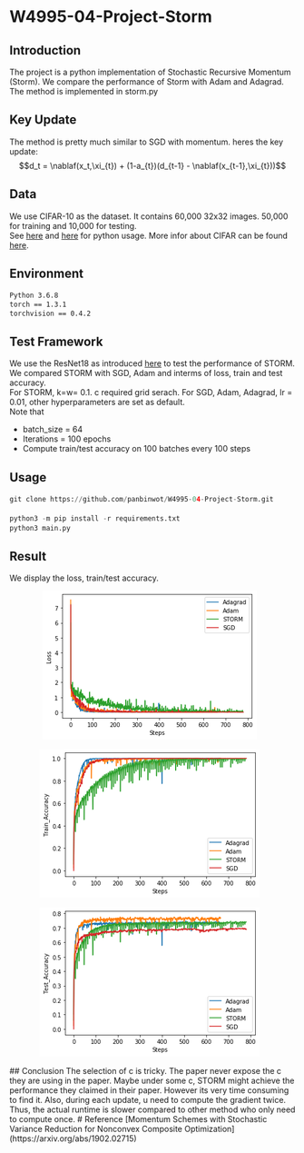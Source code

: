 # W4995-04-Project-Storm
## Introduction
The project is a python implementation of Stochastic Recursive Momentum (Storm). We compare the performance of Storm with Adam and Adagrad. The method is implemented in storm.py

## Key Update
The method is pretty much similar to SGD with momentum. heres the key update: </br>
$$d_t = \nablaf(x_t,\xi_{t}) + (1-a_{t})(d_{t-1} - \nablaf(x_{t-1},\xi_{t}))$$


## Data
We use CIFAR-10 as the dataset. It contains 60,000 32x32 images. 50,000 for training and 10,000 for testing. </br>
See [here](https://github.com/EN10/CIFAR) and [here](https://pytorch.org/tutorials/beginner/blitz/cifar10_tutorial.html) for python usage. More infor about CIFAR can be found [here](https://www.cs.toronto.edu/~kriz/cifar.html).

## Environment
```
Python 3.6.8
torch == 1.3.1
torchvision == 0.4.2      
```

## Test Framework
We use the ResNet18 as introduced [here](https://pytorch.org/hub/pytorch_vision_resnet/) to test the performance of STORM. We compared STORM with SGD, Adam  and interms of loss, train and test accuracy. </br>
For STORM, k=w= 0.1. c required grid serach. For SGD, Adam, Adagrad, lr = 0.01, other hyperparameters are set as default. </br>
Note that
- batch_size = 64
- Iterations = 100 epochs
- Compute train/test accuracy on 100 batches every 100 steps

## Usage
```python
git clone https://github.com/panbinwot/W4995-04-Project-Storm.git

python3 -m pip install -r requirements.txt
python3 main.py
```

## Result
We display the loss, train/test accuracy. </br>
<p align="center">
<img src="image_output/loss.png"
     alt="Markdown Monster icon"
     style="float: center; margin-right: 10px;" />
      </p>
<p align="center">
<img src="image_output/train.png"
     alt="Markdown Monster icon"
     style="float: center; margin-right: 10px;" />
      </p>

<p align="center">
<img src="image_output/test.png"
     alt="Markdown Monster icon"
     style="float: center; margin-right: 10px;" />
     </p>
## Conclusion
The selection of c is tricky. The paper never expose the c they are using in the paper. Maybe under some c, STORM might achieve the performance they claimed in their paper. However its very time consuming to find it. Also, during each update, u need to compute the gradient twice. Thus, the actual runtime is slower compared to other method who only need to compute once.
# Reference
[Momentum Schemes with Stochastic Variance Reduction for Nonconvex Composite Optimization](https://arxiv.org/abs/1902.02715)
